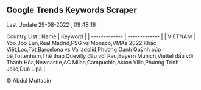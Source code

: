 

## Google Trends Keywords Scraper 
 
Last Update 29-08-2022 , 09:48:16

Country List :
 Name  | Keyword |
| ------------- | ------------- |
| VIETNAM | Yoo Joo Eun,Real Madrid,PSG vs Monaco,VMAs 2022,Khắc Việt,Loc,Tot,Barcelona vs Valladolid,Phương Oanh Quỳnh búp bê,Tottenham,Thể thao,Quevilly đấu với Pau,Bayern Munich,Viettel đấu với Thanh Hóa,Newcastle,AC Milan,Campuchia,Aston Villa,Phương Trinh Jolie,Dua Lipa |



© Abdul Muttaqin 
